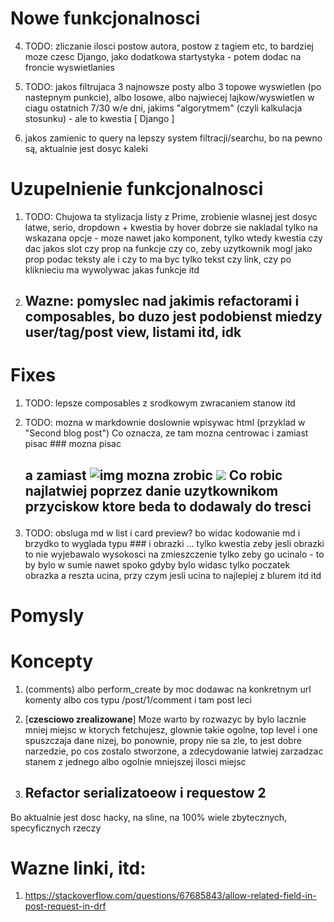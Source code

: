 # Nowe funkcjonalnosci
4. TODO: zliczanie ilosci postow autora, postow z tagiem etc, to bardziej moze czesc Django, jako dodatkowa startystyka - potem dodac na froncie wyswietlanies
7. TODO: jakos filtrujaca 3 najnowsze posty albo 3 topowe wyswietlen (po nastepnym punkcie), albo losowe, albo najwiecej lajkow/wyswietlen w ciagu ostatnich 7/30 w/e dni, jakims "algorytmem" (czyli kalkulacja stosunku) - ale to kwestia [ Django ]

8. jakos zamienic to query na lepszy system filtracji/searchu,
   bo na pewno są, aktualnie jest dosyc kaleki

# Uzupelnienie funkcjonalnosci
1. TODO: Chujowa ta stylizacja listy z Prime, zrobienie wlasnej jest dosyc latwe, serio, dropdown + kwestia by hover dobrze sie nakladal tylko na wskazana opcje - moze nawet jako komponent, tylko wtedy kwestia czy dac jakos slot czy prop na funkcje czy co, zeby uzytkownik mogl jako prop podac teksty ale i czy to ma byc tylko tekst czy link, czy po kliknieciu ma wywolywac jakas funkcje itd


5. ## Wazne: pomyslec nad jakimis refactorami i composables, bo duzo jest podobienst miedzy user/tag/post view, listami itd, idk

# Fixes
1. TODO: lepsze composables z srodkowym zwracaniem stanow itd
3. TODO: mozna w markdownie doslownie wpisywac html (przyklad w "Second blog post")
   Co oznacza, ze tam mozna centrowac i zamiast pisac ### mozna pisac <h2> 
  a zamiast ![img]("https..") mozna zrobic <img src="https:...">
  Co robic najlatwiej poprzez danie uzytkownikom przyciskow ktore beda to dodawaly do tresci

3. TODO: obsluga md w list i card preview? bo widac kodowanie md i brzydko to wyglada typu ### i obrazki ... tylko kwestia zeby jesli obrazki to nie wyjebawalo wysokosci na zmieszczenie tylko zeby go ucinalo - to by bylo w sumie nawet spoko gdyby bylo widasc tylko poczatek obrazka a reszta ucina, przy czym jesli ucina to najlepiej z blurem itd itd

# Pomysly

# Koncepty
1. (comments) albo perform_create by moc dodawac na konkretnym url komenty albo cos typu /post/1/comment i tam post leci

2. [**czesciowo zrealizowane**] Moze warto by rozwazyc by bylo lacznie mniej miejsc w ktorych fetchujesz, glownie takie ogolne, top level i one spuszczaja dane nizej, bo ponownie, propy nie sa zle, to jest dobre narzedzie, po cos zostalo stworzone, a zdecydowanie latwiej zarzadzac stanem z jednego albo ogolnie mniejszej ilosci miejsc


5. ## Refactor serializatoeow i requestow 2
Bo aktualnie jest dosc hacky, na sline, na 100% wiele zbytecznych, specyficznych rzeczy

# Wazne linki, itd:
1. https://stackoverflow.com/questions/67685843/allow-related-field-in-post-request-in-drf
